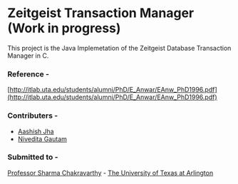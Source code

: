 # Zeitgeist Transaction Manager (Work in progress)

This project is the Java Implemetation of the Zeitgeist Database Transaction Manager in C.


### Reference - 

[http://itlab.uta.edu/students/alumni/PhD/E_Anwar/EAnw_PhD1996.pdf](http://itlab.uta.edu/students/alumni/PhD/E_Anwar/EAnw_PhD1996.pdf)


### Contributers - 

- [Aashish Jha](https://github.com/carlvice)
- [Nivedita Gautam](https://github.com/Nivedita123)


### Submitted to -

[Professor Sharma Chakravarthy](http://itlab.uta.edu/index.html) - [The University of Texas at Arlington](https://uta.edu)
